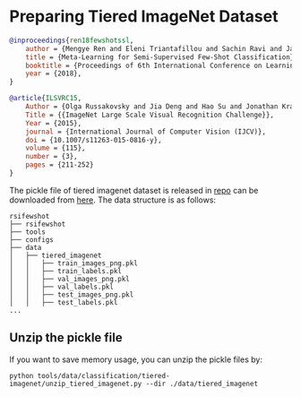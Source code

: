 # Preparing Tiered ImageNet Dataset

<!-- [DATASET] -->

```bibtex
@inproceedings{ren18fewshotssl,
    author = {Mengye Ren and Eleni Triantafillou and Sachin Ravi and Jake Snell and Kevin Swersky and Joshua B. Tenenbaum and Hugo Larochelle and Richard S. Zemel},
    title = {Meta-Learning for Semi-Supervised Few-Shot Classification},
    booktitle = {Proceedings of 6th International Conference on Learning Representations {ICLR}},
    year = {2018},
}

@article{ILSVRC15,
    Author = {Olga Russakovsky and Jia Deng and Hao Su and Jonathan Krause and Sanjeev Satheesh and Sean Ma and Zhiheng Huang and Andrej Karpathy and Aditya Khosla and Michael Bernstein and Alexander C. Berg and Li Fei-Fei},
    Title = {{ImageNet Large Scale Visual Recognition Challenge}},
    Year = {2015},
    journal = {International Journal of Computer Vision (IJCV)},
    doi = {10.1007/s11263-015-0816-y},
    volume = {115},
    number = {3},
    pages = {211-252}
}
```

The pickle file of tiered imagenet dataset is released in [repo](https://github.com/renmengye/few-shot-ssl-public#tieredimagenet) can be downloaded from [here](https://drive.google.com/open?id=1g1aIDy2Ar_MViF2gDXFYDBTR-HYecV07).
The data structure is as follows:

```text
rsifewshot
├── rsifewshot
├── tools
├── configs
├── data
│   ├── tiered_imagenet
│   │   ├── train_images_png.pkl
│   │   ├── train_labels.pkl
│   │   ├── val_images_png.pkl
│   │   ├── val_labels.pkl
│   │   ├── test_images_png.pkl
│   │   ├── test_labels.pkl
...
```

## Unzip the pickle file

If you want to save memory usage, you can unzip the pickle files by:

```shell
python tools/data/classification/tiered-imagenet/unzip_tiered_imagenet.py --dir ./data/tiered_imagenet
```
